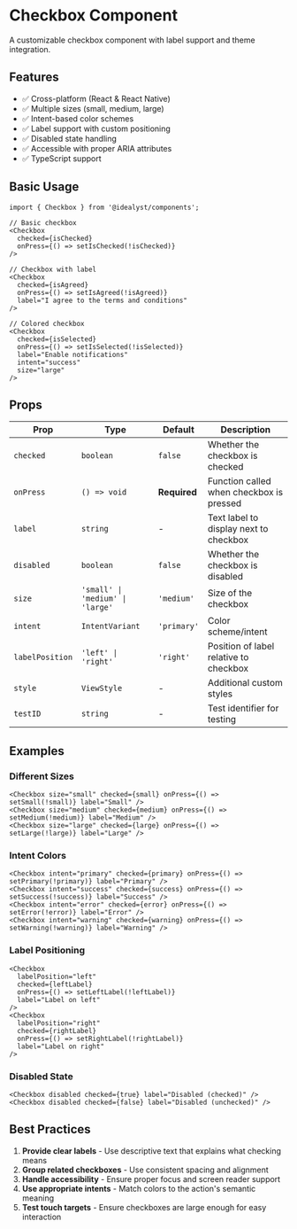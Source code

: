 # Checkbox Component

A customizable checkbox component with label support and theme integration.

## Features

- ✅ Cross-platform (React & React Native)
- ✅ Multiple sizes (small, medium, large)
- ✅ Intent-based color schemes
- ✅ Label support with custom positioning
- ✅ Disabled state handling
- ✅ Accessible with proper ARIA attributes
- ✅ TypeScript support

## Basic Usage

```tsx
import { Checkbox } from '@idealyst/components';

// Basic checkbox
<Checkbox 
  checked={isChecked}
  onPress={() => setIsChecked(!isChecked)}
/>

// Checkbox with label
<Checkbox 
  checked={isAgreed}
  onPress={() => setIsAgreed(!isAgreed)}
  label="I agree to the terms and conditions"
/>

// Colored checkbox
<Checkbox 
  checked={isSelected}
  onPress={() => setIsSelected(!isSelected)}
  label="Enable notifications"
  intent="success"
  size="large"
/>
```

## Props

| Prop | Type | Default | Description |
|------|------|---------|-------------|
| `checked` | `boolean` | `false` | Whether the checkbox is checked |
| `onPress` | `() => void` | **Required** | Function called when checkbox is pressed |
| `label` | `string` | - | Text label to display next to checkbox |
| `disabled` | `boolean` | `false` | Whether the checkbox is disabled |
| `size` | `'small' \| 'medium' \| 'large'` | `'medium'` | Size of the checkbox |
| `intent` | `IntentVariant` | `'primary'` | Color scheme/intent |
| `labelPosition` | `'left' \| 'right'` | `'right'` | Position of label relative to checkbox |
| `style` | `ViewStyle` | - | Additional custom styles |
| `testID` | `string` | - | Test identifier for testing |

## Examples

### Different Sizes
```tsx
<Checkbox size="small" checked={small} onPress={() => setSmall(!small)} label="Small" />
<Checkbox size="medium" checked={medium} onPress={() => setMedium(!medium)} label="Medium" />
<Checkbox size="large" checked={large} onPress={() => setLarge(!large)} label="Large" />
```

### Intent Colors
```tsx
<Checkbox intent="primary" checked={primary} onPress={() => setPrimary(!primary)} label="Primary" />
<Checkbox intent="success" checked={success} onPress={() => setSuccess(!success)} label="Success" />
<Checkbox intent="error" checked={error} onPress={() => setError(!error)} label="Error" />
<Checkbox intent="warning" checked={warning} onPress={() => setWarning(!warning)} label="Warning" />
```

### Label Positioning
```tsx
<Checkbox 
  labelPosition="left" 
  checked={leftLabel} 
  onPress={() => setLeftLabel(!leftLabel)} 
  label="Label on left" 
/>
<Checkbox 
  labelPosition="right" 
  checked={rightLabel} 
  onPress={() => setRightLabel(!rightLabel)} 
  label="Label on right" 
/>
```

### Disabled State
```tsx
<Checkbox disabled checked={true} label="Disabled (checked)" />
<Checkbox disabled checked={false} label="Disabled (unchecked)" />
```

## Best Practices

1. **Provide clear labels** - Use descriptive text that explains what checking means
2. **Group related checkboxes** - Use consistent spacing and alignment
3. **Handle accessibility** - Ensure proper focus and screen reader support
4. **Use appropriate intents** - Match colors to the action's semantic meaning
5. **Test touch targets** - Ensure checkboxes are large enough for easy interaction